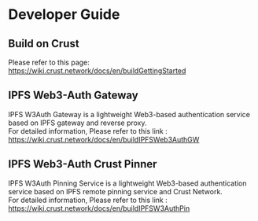 # Developer Guide

## Build on Crust

Please refer to this page: https://wiki.crust.network/docs/en/buildGettingStarted

## IPFS Web3-Auth Gateway

IPFS W3Auth Gateway is a lightweight Web3-based authentication service based on IPFS gateway and reverse proxy.
<BR/>
For detailed information, Please refer to this link : https://wiki.crust.network/docs/en/buildIPFSWeb3AuthGW

## IPFS Web3-Auth Crust Pinner

IPFS W3Auth Pinning Service is a lightweight Web3-based authentication service based on IPFS remote pinning service and Crust Network.
<BR/>
For detailed information, Please refer to this link : https://wiki.crust.network/docs/en/buildIPFSW3AuthPin

